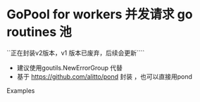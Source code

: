 # GoPool for workers 并发请求 go routines 池

``正在封装v2版本，v1 版本已废弃，后续会更新````

- 建议使用goutils.NewErrorGroup  代替
- 基于 https://github.com/alitto/pond 封装 ，也可以直接用pond

Examples
```

```
